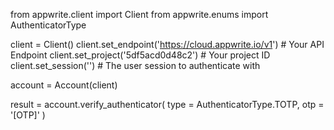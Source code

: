 from appwrite.client import Client
from appwrite.enums import AuthenticatorType

client = Client()
client.set_endpoint('https://cloud.appwrite.io/v1') # Your API Endpoint
client.set_project('5df5acd0d48c2') # Your project ID
client.set_session('') # The user session to authenticate with

account = Account(client)

result = account.verify_authenticator(
    type = AuthenticatorType.TOTP,
    otp = '[OTP]'
)
